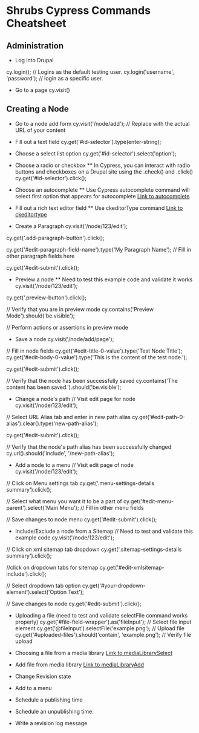 # Shrubs Cypress Commands Cheatsheet

## Administration

* Log into Drupal

cy.login();  // Logins as the default testing user.
cy.login('username', 'password'); // login as a specific user.

* Go to a page
cy.visit()

## Creating a Node
* Go to a node add form
cy.visit('/node/add'); // Replace with the actual URL of your content

* Fill out a text field
cy.get('#id-selector').type(enter-string);

* Choose a select list option
    cy.get('#id-selector').select('option');

* Choose a radio or checkbox
** In Cypress, you can interact with radio buttons and checkboxes on a Drupal site using the .check() and .click()
    cy.get('#id-selector').click();

* Choose an autocomplete
** Use Cypress autocomplete command will select first option that appears for autocomplete
[Link to autocomplete](autocomplete.js)

* Fill out a rich text editor field
** Use ckeditorType command 
[Link to ckeditortype](ckeditorType.js)

* Create a Paragraph
cy.visit('/node/123/edit');

cy.get('.add-paragraph-button').click();

cy.get('#edit-paragraph-field-name').type('My Paragraph Name');
// Fill in other paragraph fields here

cy.get('#edit-submit').click();

* Preview a node
** Need to test this example code and validate it works
cy.visit('/node/123/edit');

cy.get('.preview-button').click();

// Verify that you are in preview mode
cy.contains('Preview Mode').should('be.visible');

// Perform actions or assertions in preview mode

* Save a node
cy.visit('/node/add/page');

// Fill in node fields
cy.get('#edit-title-0-value').type('Test Node Title');
cy.get('#edit-body-0-value').type('This is the content of the test node.');

cy.get('#edit-submit').click();

// Verify that the node has been successfully saved
cy.contains('The content has been saved.').should('be.visible');

* Change a node's path
// Visit edit page for node 
cy.visit('/node/123/edit');

// Select URL Alias tab and enter in new path alias
cy.get('#edit-path-0-alias').clear().type('new-path-alias');

cy.get('#edit-submit').click();

// Verify that the node's path alias has been successfully changed
cy.url().should('include', '/new-path-alias');

* Add a node to a menu
// Visit edit page of node
cy.visit('/node/123/edit');

// Click on Menu settings tab
cy.get('.menu-settings-details summary').click();

// Select what menu you want it to be a part of
cy.get('#edit-menu-parent').select('Main Menu');
// Fill in other menu fields

// Save changes to node menu
cy.get('#edit-submit').click();

* Include/Exclude a node from a Sitemap
// Need to test and validate this example code
cy.visit('/node/123/edit');

// Click on xml sitemap tab dropdown 
cy.get('.sitemap-settings-details summary').click();

//click on dropdown tabs for sitemap
cy.get('#edit-xmlsitemap-include').click();

// Select dropdown tab option
cy.get('#your-dropdown-element').select('Option Text');

// Save changes to node
cy.get('#edit-submit').click();

* Uploading a file (need to test and validate selectFile command works properly)
cy.get('#file-field-wrapper').as('fileInput'); // Select file input element
cy.get('@fileInput').selectFile('example.png'); // Upload file
cy.get('#uploaded-files').should('contain', 'example.png'); // Verify file upload

* Choosing a file from a media library
[Link to mediaLibrarySelect](mediaLibrarySelect.js)

* Add file from media library
[Link to mediaLibraryAdd](mediaLibraryAdd.js)

* Change Revision state

* Add to a menu 

* Schedule a publishing time

* Schedule an unpublishing time.

* Write a revision log message
